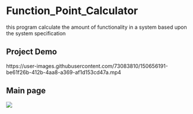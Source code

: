 # Function_Point_Calculator
<p>this program calculate the amount of functionality in a system based upon the system specification</p>
<h2>Project Demo</h2>
https://user-images.githubusercontent.com/73083810/150656191-be61f26b-412b-4aa8-a369-af1d153cd47a.mp4

<h2>Main page</h2>

<img src="https://github.com/salahahraf253/Function_Point_Calculator/blob/main/screen%20shot/mainPage.png">
